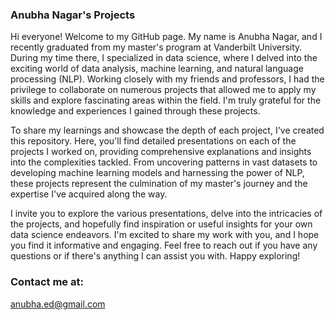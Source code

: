 ### Anubha Nagar's Projects

Hi everyone! Welcome to my GitHub page. My name is Anubha Nagar, and I recently graduated from my master's program at Vanderbilt University. During my time there, I specialized in data science, where I delved into the exciting world of data analysis, machine learning, and natural language processing (NLP). Working closely with my friends and professors, I had the privilege to collaborate on numerous projects that allowed me to apply my skills and explore fascinating areas within the field. I'm truly grateful for the knowledge and experiences I gained through these projects.

To share my learnings and showcase the depth of each project, I've created this repository. Here, you'll find detailed presentations on each of the projects I worked on, providing comprehensive explanations and insights into the complexities tackled. From uncovering patterns in vast datasets to developing machine learning models and harnessing the power of NLP, these projects represent the culmination of my master's journey and the expertise I've acquired along the way.

I invite you to explore the various presentations, delve into the intricacies of the projects, and hopefully find inspiration or useful insights for your own data science endeavors. I'm excited to share my work with you, and I hope you find it informative and engaging. Feel free to reach out if you have any questions or if there's anything I can assist you with. Happy exploring!

### Contact me at: 
anubha.ed@gmail.com 

